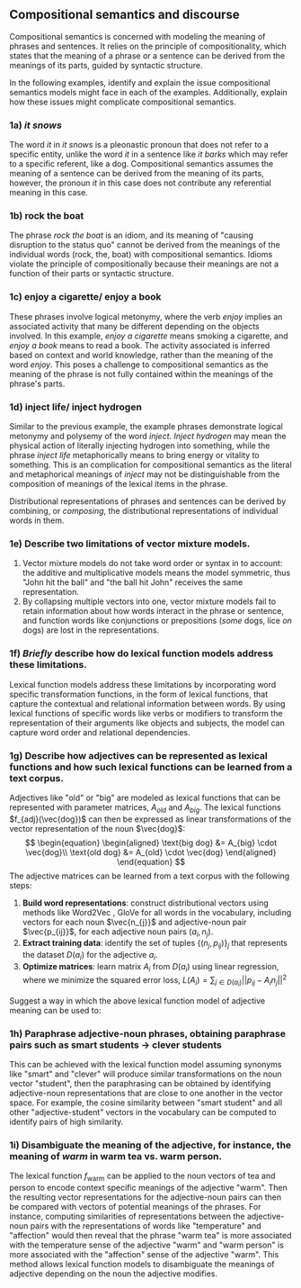 ## Compositional semantics and discourse

Compositional semantics is concerned with modeling the meaning of phrases and sentences. It relies on the principle of compositionality, which states that the meaning of a phrase or a sentence can be derived from the meanings of its parts, guided by syntactic structure.

In the following examples, identify and explain the issue compositional semantics models might face in each of the examples. Additionally, explain how these issues might complicate compositional semantics.

### 1a) _it snows_
The word _it_ in _it snows_ is a pleonastic pronoun that does not refer to a specific entity, unlike the word _it_ in a sentence like _it barks_ which may refer to a specific referent, like a dog. Compositional semantics assumes the meaning of a sentence can be derived from the meaning of its parts, however, the pronoun _it_ in this case does not contribute any referential meaning in this case.

### 1b) rock the boat
The phrase _rock the boat_ is an idiom, and its meaning of "causing disruption to the status quo" cannot be derived from the meanings of the individual words (rock, the, boat) with compositional semantics. Idioms violate the principle of compositionally because their meanings are not a function of their parts or syntactic structure.

### 1c) enjoy a cigarette/ enjoy a book
These phrases involve logical metonymy, where the verb _enjoy_ implies an associated activity that many be different depending on the objects involved. In this example, _enjoy a cigarette_ means smoking a cigarette, and _enjoy a book_ means to read a book. The activity associated is inferred based on context and world knowledge, rather than the meaning of the word _enjoy_. This poses a challenge to compositional semantics as the meaning of the phrase is not fully contained within the meanings of the phrase's parts.

### 1d) inject life/ inject hydrogen

Similar to the previous example, the example phrases demonstrate logical metonymy and polysemy of the word _inject_. _Inject hydrogen_ may mean the physical action of literally injecting  hydrogen into something, while the phrase _inject life_ metaphorically means to bring energy or vitality to something. This is an complication for compositional semantics as the literal and metaphorical meanings of _inject_ may not be distinguishable from the composition of meanings of the lexical items in the phrase.


Distributional representations of phrases and sentences can be derived by combining, or _composing_, the distributional representations of individual words in them.
### 1e) Describe two limitations of vector mixture models.
1. Vector mixture models do not take word order or syntax in to account: the additive and multiplicative models means the model symmetric, thus "John hit the ball" and "the ball hit John" receives the same representation.
2. By collapsing multiple vectors into one, vector mixture models fail to retain information about how words interact in the phrase or sentence, and function words like conjunctions or prepositions (_some_ dogs, lice _on_ dogs) are lost in the representations.

### 1f) _Briefly_ describe how do lexical function models address these limitations.
Lexical function models address these limitations by incorporating word specific transformation functions, in the form of lexical functions, that capture the contextual and relational information between words. By using lexical functions of specific words like verbs or modifiers to transform the representation of their arguments like objects and subjects, the model can capture word order and relational dependencies.

### 1g) Describe how adjectives can be represented as lexical functions and how such lexical functions can be learned from a text corpus.
Adjectives like "old" or "big" are modeled as lexical functions that can be represented with parameter matrices, $A_{old}$ and $A_{big}$. The lexical functions $f_{adj}(\vec{dog})$ can then be expressed as linear transformations of the vector representation of the noun $\vec{dog}$:
$$
\begin{equation}
\begin{aligned}
\text{big dog} &= A_{big} \cdot \vec{dog}\\
\text{old dog} &= A_{old} \cdot \vec{dog}
\end{aligned}
\end{equation}
$$
The adjective matrices can be learned from a text corpus with the following steps:
1. **Build word representations**: construct distributional vectors using methods like Word2Vec , GloVe for all words in the vocabulary, including vectors for each noun $\vec{n_{j}}$ and adjective-noun pair $\vec{p_{ij}}$, for each adjective noun pairs $(a_{i}, n_{j})$.
2. **Extract training data**: identify the set of tuples $\{(n_{j}, p_{ij})\}_{j}$ that represents the dataset $D(a_{i})$ for the adjective $a_{i}$.
3. **Optimize matrices**: learn matrix $A_{i}$ from $D(a_{i})$ using linear regression, where we minimize the squared error loss, $L(A_{i})=\sum_{j\in D(a_{i})} ||p_{ij} - A_{i}n_{j}||^2$


Suggest a way in which the above lexical function model of adjective meaning can be used to:

### 1h) Paraphrase adjective-noun phrases, obtaining paraphrase pairs such as smart students → clever students
This can be achieved with the lexical function model assuming synonyms like "smart" and "clever" will produce similar transformations on the noun vector "student", then the paraphrasing can be obtained by identifying adjective-noun representations that are close to one another in the vector space. For example, the cosine similarity between "smart student" and all other "adjective-student" vectors in the vocabulary can be computed to identify pairs of high similarity.

### 1i) Disambiguate the meaning of the adjective, for instance, the meaning of _warm_ in warm tea vs. warm person.
The lexical function $f_{\text{warm}}$ can be applied to the noun vectors of tea and person to encode context specific meanings of the adjective "warm". Then the resulting vector representations for the adjective-noun pairs can then be compared with vectors of potential meanings of the phrases. For instance, computing similarities of representations between the adjective-noun pairs with the representations of words like "temperature" and "affection" would then reveal that the phrase "warm tea" is more associated with the temperature sense of the adjective "warm" and "warm person" is more associated with the "affection" sense of the adjective "warm". This method allows lexical function models to disambiguate the meanings of adjective depending on the noun the adjective modifies.